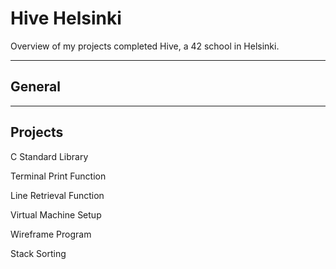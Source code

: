 # Hive Helsinki

Overview of my projects completed Hive, a 42 school in Helsinki.

---

## General

---

## Projects

C Standard Library

Terminal Print Function

Line Retrieval Function

Virtual Machine Setup

Wireframe Program

Stack Sorting